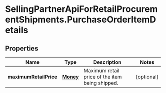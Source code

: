 # SellingPartnerApiForRetailProcurementShipments.PurchaseOrderItemDetails

## Properties
Name | Type | Description | Notes
------------ | ------------- | ------------- | -------------
**maximumRetailPrice** | [**Money**](Money.md) | Maximum retail price of the item being shipped. | [optional] 


